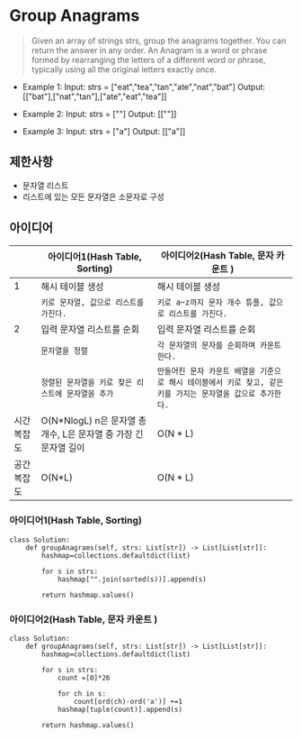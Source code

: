 # Group Anagrams

>Given an array of strings strs, group the anagrams together. You can return the answer in any order. An Anagram is a word or phrase formed by rearranging the letters of a different word or phrase, typically using all the original letters exactly once.


- Example 1: 
Input: strs = ["eat","tea","tan","ate","nat","bat"]
Output: [["bat"],["nat","tan"],["ate","eat","tea"]]

- Example 2: 
Input: strs = [""]
Output: [[""]]

- Example 3:
Input: strs = ["a"]
Output: [["a"]]

## 제한사항
- 문자열 리스트
- 리스트에 있는 모든 문자열은 소문자로 구성


## 아이디어 

|                |아이디어1(Hash Table, Sorting)          |아이디어2(Hash Table, 문자 카운트 ) |
|----------------|-------------------------------|-----------------------------|
|1 |해시 테이블 생성| 해시 테이블 생성 |       
|  |`키로 문자열, 값으로 리스트를 가진다.` |`키로 a~z까지 문자 개수 튜플, 값으로 리스트를 가진다.`|
|2 |입력 문자열 리스트를 순회 |입력 문자열 리스트를 순회 |
|  |`문자열을 정렬` |`각 문자열의 문자를 순회하며 카운트 한다.` |
|  |`정렬된 문자열을 키로 찾은 리스트에 문자열을 추가` |`만들어진 문자 카운트 배열을 기준으로 해시 테이블에서 키로 찾고, 같은 키를 가지는 문자열을 값으로 추가한다.`|
|시간 복잡도| O(N*NlogL) n은 문자열 총개수, L은 문자열 중 가장 긴 문자열 길이 |O(N * L)|
|공간 복잡도| O(N*L)|O(N * L)|



### 아이디어1(Hash Table, Sorting)  

```
class Solution:
    def groupAnagrams(self, strs: List[str]) -> List[List[str]]:
        hashmap=collections.defaultdict(list)

        for s in strs:
            hashmap["".join(sorted(s))].append(s)
            
        return hashmap.values()               

```

### 아이디어2(Hash Table, 문자 카운트 )

```
class Solution:
    def groupAnagrams(self, strs: List[str]) -> List[List[str]]:
        hashmap=collections.defaultdict(list)
        
        for s in strs:
            count =[0]*26
            
            for ch in s:
                count[ord(ch)-ord('a')] +=1
            hashmap[tuple(count)].append(s)    
            
        return hashmap.values()    

```
